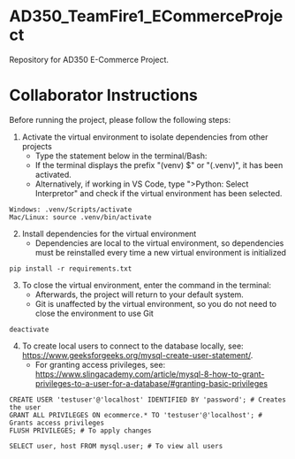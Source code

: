 # AD350_TeamFire1_ECommerceProject
Repository for AD350 E-Commerce Project.

# Collaborator Instructions
Before running the project, please follow the following steps:

1. Activate the virtual environment to isolate dependencies from other projects
    - Type the statement below in the terminal/Bash:
    - If the terminal displays the prefix "(venv) $" or "(.venv)", it has been activated.
    - Alternatively, if working in VS Code, type ">Python: Select Interpretor" and check if the virtual environment has been selected.
````
Windows: .venv/Scripts/activate
Mac/Linux: source .venv/bin/activate
````

2. Install dependencies for the virtual environment
    - Dependencies are local to the virtual environment, so dependencies must be reinstalled every time a new virtual environment is initialized
````
pip install -r requirements.txt
````

3. To close the virtual environment, enter the command in the terminal:
    - Afterwards, the project will return to your default system.
    - Git is unaffected by the virtual environment, so you do not need to close the environment to use Git

````
deactivate
````

4. To create local users to connect to the database locally, see: https://www.geeksforgeeks.org/mysql-create-user-statement/.
   - For granting access privileges, see: https://www.slingacademy.com/article/mysql-8-how-to-grant-privileges-to-a-user-for-a-database/#granting-basic-privileges
````
CREATE USER 'testuser'@'localhost' IDENTIFIED BY 'password'; # Creates the user
GRANT ALL PRIVILEGES ON ecommerce.* TO 'testuser'@'localhost'; # Grants access privileges
FLUSH PRIVILEGES; # To apply changes

SELECT user, host FROM mysql.user; # To view all users
````